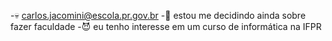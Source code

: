 -💀 carlos.jacomini@escola.pr.gov.br 
-💩 estou me decidindo ainda sobre fazer faculdade
-😈 eu tenho interesse em um curso de informática na IFPR
